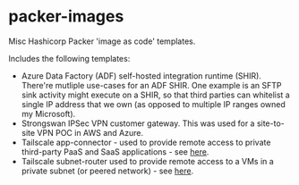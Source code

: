 # packer-images

Misc Hashicorp Packer 'image as code' templates.

Includes the following templates:

* Azure Data Factory (ADF) self-hosted integration runtime (SHIR). There're mutliple use-cases for an ADF SHIR. One example is an SFTP sink activity might execute on a SHIR, so that third parties can whitelist a single IP address that we own (as opposed to multiple IP ranges owned my Microsoft).
* Strongswan IPSec VPN customer gateway. This was used for a site-to-site VPN POC in AWS and Azure.
* Tailscale app-connector - used to provide remote access to private third-party PaaS and SaaS applications - see [here](https://tailscale.com/kb/1281/app-connectors).
* Tailscale subnet-router used to provide remote access to a VMs in a private subnet (or peered network) - see [here](https://tailscale.com/kb/1019/subnets).

